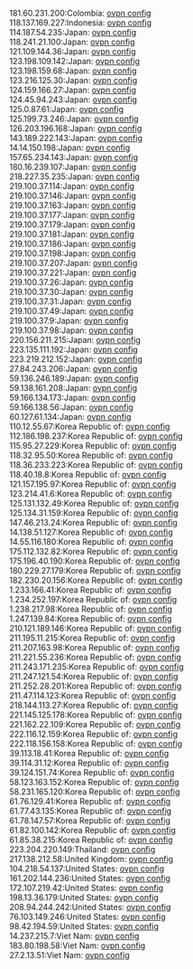 181.60.231.200:Colombia: [ovpn config](vpn/181_60_231_200.ovpn)  
118.137.169.227:Indonesia: [ovpn config](vpn/118_137_169_227.ovpn)  
114.187.54.235:Japan: [ovpn config](vpn/114_187_54_235.ovpn)  
118.241.21.100:Japan: [ovpn config](vpn/118_241_21_100.ovpn)  
121.109.144.36:Japan: [ovpn config](vpn/121_109_144_36.ovpn)  
123.198.109.142:Japan: [ovpn config](vpn/123_198_109_142.ovpn)  
123.198.159.68:Japan: [ovpn config](vpn/123_198_159_68.ovpn)  
123.216.125.30:Japan: [ovpn config](vpn/123_216_125_30.ovpn)  
124.159.166.27:Japan: [ovpn config](vpn/124_159_166_27.ovpn)  
124.45.94.243:Japan: [ovpn config](vpn/124_45_94_243.ovpn)  
125.0.87.61:Japan: [ovpn config](vpn/125_0_87_61.ovpn)  
125.199.73.246:Japan: [ovpn config](vpn/125_199_73_246.ovpn)  
126.203.196.168:Japan: [ovpn config](vpn/126_203_196_168.ovpn)  
143.189.222.143:Japan: [ovpn config](vpn/143_189_222_143.ovpn)  
14.14.150.198:Japan: [ovpn config](vpn/14_14_150_198.ovpn)  
157.65.234.143:Japan: [ovpn config](vpn/157_65_234_143.ovpn)  
180.16.239.107:Japan: [ovpn config](vpn/180_16_239_107.ovpn)  
218.227.35.235:Japan: [ovpn config](vpn/218_227_35_235.ovpn)  
219.100.37.114:Japan: [ovpn config](vpn/219_100_37_114.ovpn)  
219.100.37.146:Japan: [ovpn config](vpn/219_100_37_146.ovpn)  
219.100.37.163:Japan: [ovpn config](vpn/219_100_37_163.ovpn)  
219.100.37.177:Japan: [ovpn config](vpn/219_100_37_177.ovpn)  
219.100.37.179:Japan: [ovpn config](vpn/219_100_37_179.ovpn)  
219.100.37.181:Japan: [ovpn config](vpn/219_100_37_181.ovpn)  
219.100.37.186:Japan: [ovpn config](vpn/219_100_37_186.ovpn)  
219.100.37.198:Japan: [ovpn config](vpn/219_100_37_198.ovpn)  
219.100.37.207:Japan: [ovpn config](vpn/219_100_37_207.ovpn)  
219.100.37.221:Japan: [ovpn config](vpn/219_100_37_221.ovpn)  
219.100.37.26:Japan: [ovpn config](vpn/219_100_37_26.ovpn)  
219.100.37.30:Japan: [ovpn config](vpn/219_100_37_30.ovpn)  
219.100.37.31:Japan: [ovpn config](vpn/219_100_37_31.ovpn)  
219.100.37.49:Japan: [ovpn config](vpn/219_100_37_49.ovpn)  
219.100.37.9:Japan: [ovpn config](vpn/219_100_37_9.ovpn)  
219.100.37.98:Japan: [ovpn config](vpn/219_100_37_98.ovpn)  
220.156.211.215:Japan: [ovpn config](vpn/220_156_211_215.ovpn)  
223.135.111.192:Japan: [ovpn config](vpn/223_135_111_192.ovpn)  
223.219.212.152:Japan: [ovpn config](vpn/223_219_212_152.ovpn)  
27.84.243.206:Japan: [ovpn config](vpn/27_84_243_206.ovpn)  
59.136.246.189:Japan: [ovpn config](vpn/59_136_246_189.ovpn)  
59.138.161.208:Japan: [ovpn config](vpn/59_138_161_208.ovpn)  
59.166.134.173:Japan: [ovpn config](vpn/59_166_134_173.ovpn)  
59.166.138.56:Japan: [ovpn config](vpn/59_166_138_56.ovpn)  
60.127.61.134:Japan: [ovpn config](vpn/60_127_61_134.ovpn)  
110.12.55.67:Korea Republic of: [ovpn config](vpn/110_12_55_67.ovpn)  
112.186.198.237:Korea Republic of: [ovpn config](vpn/112_186_198_237.ovpn)  
115.95.27.229:Korea Republic of: [ovpn config](vpn/115_95_27_229.ovpn)  
118.32.95.50:Korea Republic of: [ovpn config](vpn/118_32_95_50.ovpn)  
118.36.233.223:Korea Republic of: [ovpn config](vpn/118_36_233_223.ovpn)  
118.40.18.8:Korea Republic of: [ovpn config](vpn/118_40_18_8.ovpn)  
121.157.195.97:Korea Republic of: [ovpn config](vpn/121_157_195_97.ovpn)  
123.214.41.6:Korea Republic of: [ovpn config](vpn/123_214_41_6.ovpn)  
125.131.132.49:Korea Republic of: [ovpn config](vpn/125_131_132_49.ovpn)  
125.134.31.159:Korea Republic of: [ovpn config](vpn/125_134_31_159.ovpn)  
147.46.213.24:Korea Republic of: [ovpn config](vpn/147_46_213_24.ovpn)  
14.138.51.127:Korea Republic of: [ovpn config](vpn/14_138_51_127.ovpn)  
14.55.116.180:Korea Republic of: [ovpn config](vpn/14_55_116_180.ovpn)  
175.112.132.82:Korea Republic of: [ovpn config](vpn/175_112_132_82.ovpn)  
175.196.40.190:Korea Republic of: [ovpn config](vpn/175_196_40_190.ovpn)  
180.229.27.179:Korea Republic of: [ovpn config](vpn/180_229_27_179.ovpn)  
182.230.20.156:Korea Republic of: [ovpn config](vpn/182_230_20_156.ovpn)  
1.233.166.41:Korea Republic of: [ovpn config](vpn/1_233_166_41.ovpn)  
1.234.252.197:Korea Republic of: [ovpn config](vpn/1_234_252_197.ovpn)  
1.238.217.98:Korea Republic of: [ovpn config](vpn/1_238_217_98.ovpn)  
1.247.139.84:Korea Republic of: [ovpn config](vpn/1_247_139_84.ovpn)  
210.121.189.146:Korea Republic of: [ovpn config](vpn/210_121_189_146.ovpn)  
211.195.11.215:Korea Republic of: [ovpn config](vpn/211_195_11_215.ovpn)  
211.207.163.98:Korea Republic of: [ovpn config](vpn/211_207_163_98.ovpn)  
211.221.55.236:Korea Republic of: [ovpn config](vpn/211_221_55_236.ovpn)  
211.243.171.235:Korea Republic of: [ovpn config](vpn/211_243_171_235.ovpn)  
211.247.121.54:Korea Republic of: [ovpn config](vpn/211_247_121_54.ovpn)  
211.252.28.201:Korea Republic of: [ovpn config](vpn/211_252_28_201.ovpn)  
211.47.114.123:Korea Republic of: [ovpn config](vpn/211_47_114_123.ovpn)  
218.144.113.27:Korea Republic of: [ovpn config](vpn/218_144_113_27.ovpn)  
221.145.125.178:Korea Republic of: [ovpn config](vpn/221_145_125_178.ovpn)  
221.162.22.109:Korea Republic of: [ovpn config](vpn/221_162_22_109.ovpn)  
222.116.12.159:Korea Republic of: [ovpn config](vpn/222_116_12_159.ovpn)  
222.118.156.158:Korea Republic of: [ovpn config](vpn/222_118_156_158.ovpn)  
39.113.18.41:Korea Republic of: [ovpn config](vpn/39_113_18_41.ovpn)  
39.114.31.12:Korea Republic of: [ovpn config](vpn/39_114_31_12.ovpn)  
39.124.151.74:Korea Republic of: [ovpn config](vpn/39_124_151_74.ovpn)  
58.123.163.152:Korea Republic of: [ovpn config](vpn/58_123_163_152.ovpn)  
58.231.165.120:Korea Republic of: [ovpn config](vpn/58_231_165_120.ovpn)  
61.76.129.41:Korea Republic of: [ovpn config](vpn/61_76_129_41.ovpn)  
61.77.43.135:Korea Republic of: [ovpn config](vpn/61_77_43_135.ovpn)  
61.78.147.57:Korea Republic of: [ovpn config](vpn/61_78_147_57.ovpn)  
61.82.100.142:Korea Republic of: [ovpn config](vpn/61_82_100_142.ovpn)  
61.85.38.215:Korea Republic of: [ovpn config](vpn/61_85_38_215.ovpn)  
223.204.220.149:Thailand: [ovpn config](vpn/223_204_220_149.ovpn)  
217.138.212.58:United Kingdom: [ovpn config](vpn/217_138_212_58.ovpn)  
104.218.54.137:United States: [ovpn config](vpn/104_218_54_137.ovpn)  
161.202.144.236:United States: [ovpn config](vpn/161_202_144_236.ovpn)  
172.107.219.42:United States: [ovpn config](vpn/172_107_219_42.ovpn)  
198.13.36.179:United States: [ovpn config](vpn/198_13_36_179.ovpn)  
208.94.244.242:United States: [ovpn config](vpn/208_94_244_242.ovpn)  
76.103.149.246:United States: [ovpn config](vpn/76_103_149_246.ovpn)  
98.42.194.59:United States: [ovpn config](vpn/98_42_194_59.ovpn)  
14.237.215.7:Viet Nam: [ovpn config](vpn/14_237_215_7.ovpn)  
183.80.198.58:Viet Nam: [ovpn config](vpn/183_80_198_58.ovpn)  
27.2.13.51:Viet Nam: [ovpn config](vpn/27_2_13_51.ovpn)  
